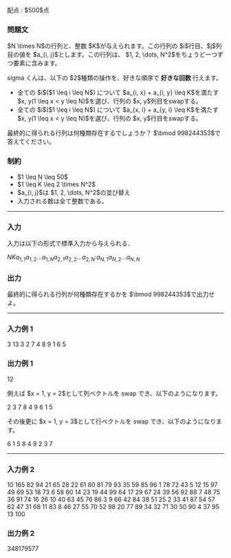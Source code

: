 
<div>

<span>

<span>

<p>
配点 : $500$点
</p>

<div>

<section>

### **問題文**

<p>
$N \times N$の行列と、整数 $K$が与えられます。この行列の $i$行目、$j$列目の値を $a_{i, j}$とします。この行列は、 $1, 2, \dots, N^2$をちょうど一つずつ要素に含みます。
</p>

<p>
sigma くんは、以下の $2$種類の操作を、好きな順序で 
<strong>
好きな回数
</strong>
行えます。
</p>

<ul>

<li>
全ての $i$($1 \leq i \leq N$) について $a_{i, x} + a_{i, y} \leq K$を満たす $x, y(1 \leq x < y \leq N)$を選び、行列の $x, y$列目をswapする。
</li>

<li>
全ての $i$($1 \leq i \leq N$) について $a_{x, i} + a_{y, i} \leq K$を満たす $x, y(1 \leq x < y \leq N)$を選び、行列の $x, y$行目をswapする。
</li>

</ul>

<p>
最終的に得られる行列は何種類存在するでしょうか？ $\bmod 998244353$で答えてください。
</p>

</section>

</div>

<div>

<section>

### **制約**

<ul>

<li>
$1 \leq N \leq 50$
</li>

<li>
$1 \leq K \leq 2 \times N^2$
</li>

<li>
$a_{i, j}$は $1, 2, \dots, N^2$の並び替え
</li>

<li>
入力される数は全て整数である。
</li>

</ul>

</section>

</div>

---

<div>

<div>

<section>

### **入力**

<p>
入力は以下の形式で標準入力から与えられる．
</p>

<div>

$N$$K$$a_{1, 1}$$a_{1, 2}$$...$$a_{1, N}$$a_{2, 1}$$a_{2, 2}$$...$$a_{2, N}$$:$$a_{N, 1}$$a_{N, 2}$$...$$a_{N, N}$
</div>

</section>

</div>

<div>

<section>

### **出力**

<p>
最終的に得られる行列が何種類存在するかを $\bmod 998244353$で出力せよ。
</p>

</section>

</div>

</div>

---

<div>

<section>

### **入力例 1**

<div>

3 13
3 2 7
4 8 9
1 6 5

</div>

</section>

</div>

<div>

<section>

### **出力例 1**

<div>

12

</div>

<p>
例えば $x = 1, y = 2$として列ベクトルを swap でき、以下のようになります。
</p>

<div>

2 3 7
8 4 9
6 1 5

</div>

<p>
その後更に $x = 1, y = 3$として行ベクトルを swap でき、以下のようになります。
</p>

<div>

6 1 5
8 4 9
2 3 7

</div>

</section>

</div>

---

<div>

<section>

### **入力例 2**

<div>

10 165
82 94 21 65 28 22 61 80 81 79
93 35 59 85 96 1 78 72 43 5
12 15 97 49 69 53 18 73 6 58
60 14 23 19 44 99 64 17 29 67
24 39 56 92 88 7 48 75 36 91
74 16 26 10 40 63 45 76 86 3
9 66 42 84 38 51 25 2 33 41
87 54 57 62 47 31 68 11 83 8
46 27 55 70 52 98 20 77 89 34
32 71 30 50 90 4 37 95 13 100

</div>

</section>

</div>

<div>

<section>

### **出力例 2**

<div>

348179577

</div>

</section>

</div>

</span>

</span>

</div>
